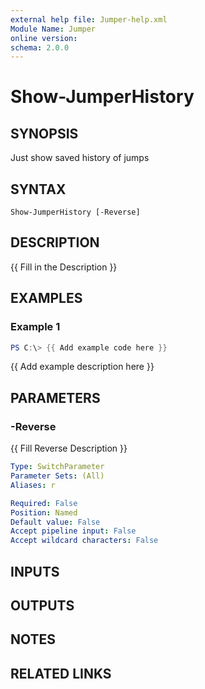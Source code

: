 ```yaml
---
external help file: Jumper-help.xml
Module Name: Jumper
online version:
schema: 2.0.0
---
```


# Show-JumperHistory

## SYNOPSIS
Just show saved history of jumps

## SYNTAX

```
Show-JumperHistory [-Reverse]
```

## DESCRIPTION
{{ Fill in the Description }}

## EXAMPLES

### Example 1
```powershell
PS C:\> {{ Add example code here }}
```

{{ Add example description here }}

## PARAMETERS

### -Reverse
{{ Fill Reverse Description }}

```yaml
Type: SwitchParameter
Parameter Sets: (All)
Aliases: r

Required: False
Position: Named
Default value: False
Accept pipeline input: False
Accept wildcard characters: False
```

## INPUTS

## OUTPUTS

## NOTES

## RELATED LINKS

